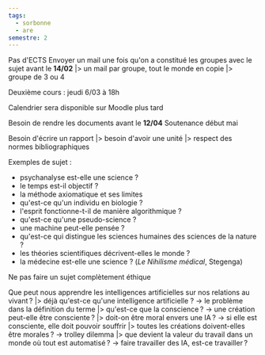 ```yaml
---
tags:
  - sorbonne
  - are
semestre: 2
---
```

Pas d'ECTS
Envoyer un mail une fois qu'on a constitué les groupes avec le sujet avant le **14/02**
|> un mail par groupe, tout le monde en copie
|> groupe de 3 ou 4

Deuxième cours : jeudi 6/03 à 18h

Calendrier sera disponible sur Moodle plus tard

Besoin de rendre les documents avant le **12/04**
Soutenance début mai

Besoin d'écrire un rapport
|> besoin d'avoir une unité
|> respect des normes bibliographiques

Exemples de sujet :
- psychanalyse est-elle une science ?
- le temps est-il objectif ?
- la méthode axiomatique et ses limites
- qu'est-ce qu'un individu en biologie ?
- l'esprit fonctionne-t-il de manière algorithmique ?
- qu'est-ce qu'une pseudo-science ?
- une machine peut-elle pensée ?
- qu'est-ce qui distingue les sciences humaines des sciences de la nature ?
- les théories scientifiques décrivent-elles le monde ?
- la médecine est-elle une science ? (_Le Nihilisme médical_, Stegenga)

Ne pas faire un sujet complètement éthique

Que peut nous apprendre les intelligences artificielles sur nos relations au vivant ?
|> déjà qu'est-ce qu'une intelligence artificielle ? -> le problème dans la définition du terme
|> qu'est-ce que la conscience ? -> une création peut-elle être consciente ?
|> doit-on être moral envers une IA ? -> si elle est consciente, elle doit pouvoir souffrir
|> toutes les créations doivent-elles être morales ? -> trolley dilemma
|> que devient la valeur du travail dans un monde où tout est automatisé ? -> faire travailler des IA, est-ce travailler ?